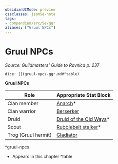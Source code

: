 ```yaml
---
obsidianUIMode: preview
cssclasses: json5e-note
tags:
- compendium/src/5e/ggr
aliases: ["Gruul NPCs"]
---
```

# Gruul NPCs
*Source: Guildmasters' Guide to Ravnica p. 237* 

`dice: [](gruul-npcs-ggr.md#^table)`

**Gruul NPCs**

| Role | Appropriate Stat Block |
|------|------------------------|
| Clan member | [Anarch](/compendium/bestiary/humanoid/anarch-ggr.md)* |
| Clan warrior | [Berserker](/compendium/bestiary/humanoid/berserker.md) |
| Druid | [Druid of the Old Ways](/compendium/bestiary/humanoid/druid-of-the-old-ways-ggr.md)* |
| Scout | [Rubblebelt stalker](/compendium/bestiary/humanoid/rubblebelt-stalker-ggr.md)* |
| Trog (Gruul hermit) | [Gladiator](/compendium/bestiary/humanoid/gladiator.md) |
^gruul-npcs

* Appears in this chapter
^table